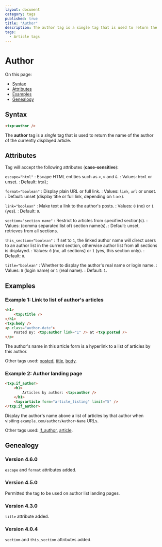 ```yaml
---
layout: document
category: tags
published: true
title: "Author"
description: The author tag is a single tag that is used to return the name of the author of the currently displayed article.
tags:
  - Article tags
---
```


# Author

On this page:

* [Syntax](#syntax)
* [Attributes](#attributes)
* [Examples](#examples)
* [Genealogy](#genealogy)

## Syntax

~~~ html
<txp:author />
~~~

The **author** tag is a *single* tag that is used to return the name of the author of the currently displayed article.

## Attributes

Tag will accept the following attributes (**case-sensitive**):

`escape="html"`
: Escape HTML entities such as `<`, `>` and `&`.
: Values: `html` or unset.
: Default: `html`;

`format="boolean"`
: Display plain URL or full link.
: Values: `link`, `url` or unset.
: Default: unset (display title or full link, depending on `link`).

`link="boolean"`
: Make text a link to the author's posts.
: Values: `0` (no) or `1` (yes).
: Default: `0`.

`section="section name"`
: Restrict to articles from specified section(s).
: Values: (comma separated list of) section name(s).
: Default: unset, retrieves from all sections.

`this_section="boolean"`
: If set to `1`, the linked author name will direct users to an author list in the current section, otherwise author list from all sections is displayed.
: Values: `0` (no, all sections) or `1` (yes, this section only).
: Default: `0`.

`title="boolean"`
: Whether to display the author's real name or login name.
: Values: `0` (login name) or `1` (real name).
: Default: `1`.

## Examples

### Example 1: Link to list of author's articles

~~~ html
<h1>
    <txp:title />
</h1>
<txp:body />
<p class="author-date">
    Posted By: <txp:author link="1" /> at <txp:posted />
</p>
~~~

The author's name in this article form is a hyperlink to a list of articles by this author.

Other tags used: [posted](posted), [title](title), [body](body).

### Example 2: Author landing page

~~~ html
<txp:if_author>
    <h1>
        Articles by author: <txp:author />
    </h1>
    <txp:article form="article_listing" limit="5" />
</txp:if_author>
~~~

Display the author's name above a list of articles by that author when visiting `example.com/author/Author+Name` URLs.

Other tags used: [if_author](if-author), [article](article).

## Genealogy

### Version 4.6.0

`escape` and `format` attributes added.

### Version 4.5.0

Permitted the tag to be used on author list landing pages.

### Version 4.3.0

`title` attribute added.

### Version 4.0.4

`section` and `this_section` attributes added.

